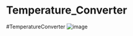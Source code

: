# Temperature_Converter
#TemperatureConverter
![image](https://github.com/tishaa26/Temperature_Converter/assets/123740968/278b41cb-9807-4182-87be-1b449419b8e1)

